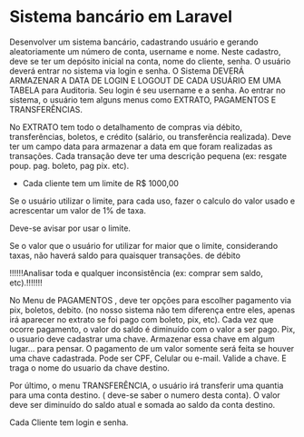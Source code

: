 # Sistema bancário em Laravel

Desenvolver um sistema bancário, cadastrando usuário e gerando aleatoriamente um número de conta, username e nome. Neste cadastro, deve se ter um depósito inicial na conta, nome do cliente, senha. O usuário deverá entrar no sistema via login e senha. O Sistema DEVERÁ ARMAZENAR A DATA DE LOGIN E LOGOUT DE CADA USUÁRIO EM UMA TABELA para Auditoria. Seu login é seu username e a senha. Ao entrar no sistema, o usuário tem alguns menus como EXTRATO,  PAGAMENTOS E TRANSFERÊNCIAS.

No EXTRATO tem todo o detalhamento de compras via débito, transferências, boletos, e crédito (salário, ou transferência realizada). Deve ter um campo data para armazenar a data em que foram realizadas as transações. Cada transação deve ter uma descrição pequena (ex:  resgate poup. pag. boleto, pag pix. etc).

* Cada cliente tem um limite de R$ 1000,00

Se o usuário utilizar o limite, para cada uso, fazer o calculo do valor usado e acrescentar um valor de 1% de taxa. 

Deve-se avisar por usar o limite. 

Se o valor que o usuário for utilizar for maior que o limite, considerando taxas, não haverá saldo para quaisquer transações. de débito

!!!!!!Analisar toda e qualquer inconsistência (ex: comprar sem saldo, etc).!!!!!!!

No Menu de PAGAMENTOS , deve ter opções para escolher pagamento via pix, boletos, debito. (no nosso sistema não tem diferença entre eles, apenas irá aparecer no extrato se foi pago com boleto, pix, etc).
Cada vez que ocorre pagamento, o valor do saldo é diminuído com o valor a ser pago. Pix, o usuario deve cadastrar uma chave. Armazenar essa chave em algum lugar... para pensar. O pagamento de um valor somente será feita se houver uma chave cadastrada. Pode ser CPF, Celular ou e-mail. Valide a chave. E traga o nome do usuario da chave destino. 


Por último, o menu TRANSFERÊNCIA, o usuário irá transferir uma quantia para uma conta destino. ( deve-se saber o numero desta conta).
O valor deve ser diminuído do saldo atual e somada ao saldo da conta destino.

Cada Cliente tem login e senha.
